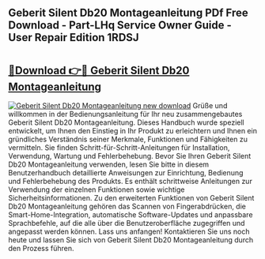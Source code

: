 ## Geberit Silent Db20 Montageanleitung PDf Free Download - Part-LHq Service Owner Guide - User Repair Edition 1RDSJ

# <h2><a href="http://df7iq56.blite.top/?on=Geberit+Silent+Db20+Montageanleitung">🔗Download 👉🔴 Geberit Silent Db20 Montageanleitung</a></h2>

[![Geberit Silent Db20 Montageanleitung new download](https://i.imgur.com/lujVjoI.png)](http://df7iq56.blite.top/?on=Geberit+Silent+Db20+Montageanleitung)
Grüße und willkommen in der Bedienungsanleitung für Ihr neu zusammengebautes Geberit Silent Db20 Montageanleitung. Dieses Handbuch wurde speziell entwickelt, um Ihnen den Einstieg in Ihr Produkt zu erleichtern und Ihnen ein gründliches Verständnis seiner Merkmale, Funktionen und Fähigkeiten zu vermitteln. Sie finden Schritt-für-Schritt-Anleitungen für Installation, Verwendung, Wartung und Fehlerbehebung. Bevor Sie Ihren Geberit Silent Db20 Montageanleitung verwenden, lesen Sie bitte in diesem Benutzerhandbuch detaillierte Anweisungen zur Einrichtung, Bedienung und Fehlerbehebung des Produkts. Es enthält schrittweise Anleitungen zur Verwendung der einzelnen Funktionen sowie wichtige Sicherheitsinformationen. Zu den erweiterten Funktionen von Geberit Silent Db20 Montageanleitung gehören das Scannen von Fingerabdrücken, die Smart-Home-Integration, automatische Software-Updates und anpassbare Sprachbefehle, auf die alle über die Benutzeroberfläche zugegriffen und angepasst werden können. Lass uns anfangen! Kontaktieren Sie uns noch heute und lassen Sie sich von Geberit Silent Db20 Montageanleitung durch den Prozess führen.
